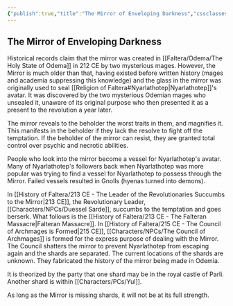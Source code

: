 ```yaml
---
{"publish":true,"title":"The Mirror of Enveloping Darkness","cssclasses":""}
---
```



## The Mirror of Enveloping Darkness

Historical records claim that the mirror was created in [[Faltera/Odema/The Holy State of Odema]] in 212 CE by two mysterious mages. However, the Mirror is much older than that, having existed before written history (mages and academia suppressing this knowledge) and the glass in the mirror was originally used to seal [[Religion of Faltera#Nyarlathotep\|Nyarlathotep]]'s avatar. It was discovered by the two mysterious Odemian mages who unsealed it, unaware of its original purpose who then presented it as a present to the revolution a year later.

The mirror reveals to the beholder the worst traits in them, and magnifies it. This manifests in the beholder if they lack the resolve to fight off the temptation. If the beholder of the mirror can resist, they are granted total control over psychic and necrotic abilities. 

People who look into the mirror become a vessel for Nyarlathotep's avatar. Many of Nyarlathotep's followers back when Nyarlathotep was more popular was trying to find a vessel for Nyarlathotep to possess through the Mirror. Failed vessels resulted in Gnolls (hyenas turned into demons).

In [[History of Faltera/213 CE - The Leader of the Revolutionaries Succumbs to the Mirror\|213 CE]], the Revolutionary Leader, [[Characters/NPCs/Duessel Sarde]], succumbs to the temptation and goes berserk. What follows is the [[History of Faltera/213 CE - The Falteran Massacre\|Falteran Massacre]]. In [[History of Faltera/215 CE - The Council of Archmages is Formed\|215 CE]], [[Characters/NPCs/The Council of Archmages]] is formed for the express purpose of dealing with the Mirror. The Council shatters the mirror to prevent Nyarlathotep from escaping again and the shards are separated. The current locations of the shards are unknown. They fabricated the history of the mirror being made in Odemia.

It is theorized by the party that one shard may be in the royal castle of Parli. Another shard is within [[Characters/PCs/Yul]].

As long as the Mirror is missing shards, it will not be at its full strength.
